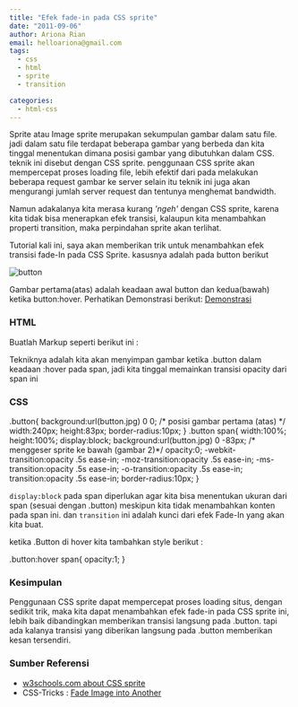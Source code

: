```yaml
---
title: "Efek fade-in pada CSS sprite"
date: "2011-09-06"
author: Ariona Rian
email: helloariona@gmail.com
tags: 
  - css
  - html
  - sprite
  - transition

categories: 
  - html-css
---
```


Sprite atau Image sprite merupakan sekumpulan gambar dalam satu file. jadi dalam satu file terdapat beberapa gambar yang berbeda dan kita tinggal menentukan dimana posisi gambar yang dibutuhkan dalam CSS. teknik ini disebut dengan CSS sprite. penggunaan CSS sprite akan mempercepat proses loading file, lebih efektif dari pada melakukan beberapa request gambar ke server selain itu teknik ini juga akan mengurangi jumlah server request dan tentunya menghemat bandwidth.

Namun adakalanya kita merasa kurang _'ngeh'_ dengan CSS sprite, karena kita tidak bisa menerapkan efek transisi, kalaupun kita menambahkan properti transition, maka perpindahan sprite akan terlihat.

Tutorial kali ini, saya akan memberikan trik untuk menambahkan efek transisi fade-In pada CSS Sprite. kasusnya adalah pada button berikut

![button](/assets/img/button.jpg)

Gambar pertama(atas) adalah keadaan awal button dan kedua(bawah) ketika button:hover. Perhatikan Demonstrasi berikut: [Demonstrasi](http://demo.ariona.net/fade-in-sprite/index.html)

### HTML

Buatlah Markup seperti berikut ini :

Tekniknya adalah kita akan menyimpan gambar ketika .button dalam keadaan :hover pada span, jadi kita tinggal memainkan transisi opacity dari span ini

### CSS

.button{
    background:url(button.jpg) 0 0; /\* posisi gambar pertama (atas) \*/
    width:240px;
    height:83px;
    border-radius:10px;
}
.button span{
    width:100%;
    height:100%;
    display:block; 
    background:url(button.jpg) 0 -83px;  /\* menggeser sprite ke bawah (gambar 2)\*/
    opacity:0;
    -webkit-transition:opacity .5s ease-in;
    -moz-transition:opacity .5s ease-in;
    -ms-transition:opacity .5s ease-in;
    -o-transition:opacity .5s ease-in;
    transition:opacity .5s ease-in;
    border-radius:10px;
}

`display:block` pada span diperlukan agar kita bisa menentukan ukuran dari span (sesuai dengan .button) meskipun kita tidak menambahkan konten pada span ini. dan `transition` ini adalah kunci dari efek Fade-In yang akan kita buat.

ketika .Button di hover kita tambahkan style berikut :

.button:hover span{
    opacity:1;
}

### Kesimpulan

Penggunaan CSS sprite dapat mempercepat proses loading situs, dengan sedikit trik, maka kita dapat menambahkan efek fade-in pada CSS sprite ini, lebih baik dibandingkan memberikan transisi langsung pada .button. tapi ada kalanya transisi yang diberikan langsung pada .button memberikan kesan tersendiri.

### Sumber Referensi

- [w3schools.com about CSS sprite](http://www.w3schools.com/css/css_image_sprites.asp)
- CSS-Tricks : [Fade Image into Another](http://css-tricks.com/8511-fade-image-within-sprite/)
